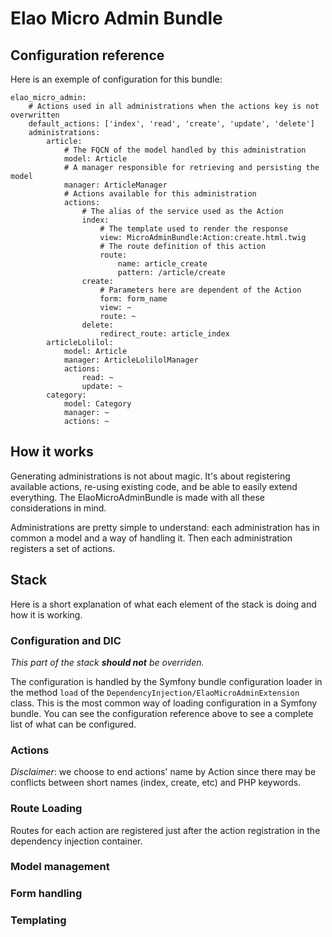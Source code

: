 Elao Micro Admin Bundle
=======================


## Configuration reference

Here is an exemple of configuration for this bundle:

```
elao_micro_admin:
    # Actions used in all administrations when the actions key is not overwritten
    default_actions: ['index', 'read', 'create', 'update', 'delete']
    administrations:
        article:
            # The FQCN of the model handled by this administration
            model: Article
            # A manager responsible for retrieving and persisting the model
            manager: ArticleManager
            # Actions available for this administration
            actions:
                # The alias of the service used as the Action
                index:
                    # The template used to render the response
                    view: MicroAdminBundle:Action:create.html.twig
                    # The route definition of this action
                    route:
                        name: article_create
                        pattern: /article/create
                create:
                    # Parameters here are dependent of the Action
                    form: form_name
                    view: ~
                    route: ~
                delete:
                    redirect_route: article_index
        articleLolilol:
            model: Article
            manager: ArticleLolilolManager
            actions:
                read: ~
                update: ~
        category:
            model: Category
            manager: ~
            actions: ~
```

## How it works

Generating administrations is not about magic. It's about registering available
actions, re-using existing code, and be able to easily extend everything. The
ElaoMicroAdminBundle is made with all these considerations in mind.

Administrations are pretty simple to understand: each administration has in
common a model and a way of handling it. Then each administration registers a
set of actions.

## Stack

Here is a short explanation of what each element of the stack is doing and how
it is working.

### Configuration and DIC

_This part of the stack **should not** be overriden._

The configuration is handled by the Symfony bundle configuration loader in the
method `load` of the `DependencyInjection/ElaoMicroAdminExtension` class. This
is the most common way of loading configuration in a Symfony bundle. You can see
the configuration reference above to see a complete list of what can be
configured.



### Actions

_Disclaimer_: we choose to end actions' name by Action since there may be
conflicts between short names (index, create, etc) and PHP keywords.

### Route Loading

Routes for each action are registered just after the action registration in the
dependency injection container.

### Model management

### Form handling

### Templating
